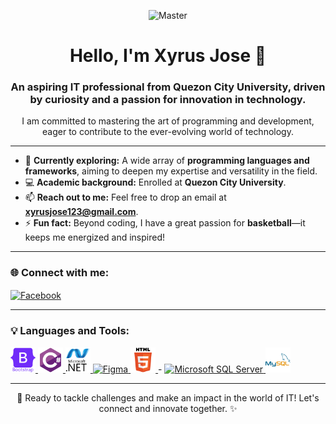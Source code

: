 <p align="center">
  <img src="https://getwallpapers.com/wallpaper/full/5/7/5/90179.jpg" alt="Master" width="100%" height="400px" />
</p>

<h1 align="center">Hello, I'm Xyrus Jose 👋</h1>
<h3 align="center">An aspiring IT professional from Quezon City University, driven by curiosity and a passion for innovation in technology.</h3>

<p align="center">
  I am committed to mastering the art of programming and development, eager to contribute to the ever-evolving world of technology.
</p>

---

- 🌱 **Currently exploring:** A wide array of **programming languages and frameworks**, aiming to deepen my expertise and versatility in the field.  
- 💻 **Academic background:** Enrolled at **Quezon City University**.  
- 📫 **Reach out to me:** Feel free to drop an email at **xyrusjose123@gmail.com**.  
- ⚡ **Fun fact:** Beyond coding, I have a great passion for **basketball**—it keeps me energized and inspired!  

---

<h3 align="left">🌐 Connect with me:</h3>
<p align="left">
  <a href="https://facebook.com/x" target="_blank">
    <img align="center" src="https://raw.githubusercontent.com/rahuldkjain/github-profile-readme-generator/master/src/images/icons/Social/facebook.svg" alt="Facebook" height="30" width="40" />
  </a>

</p>

---

<h3 align="left">💡 Languages and Tools:</h3>
<p align="left">
  <a href="https://getbootstrap.com" target="_blank" rel="noreferrer">
    <img src="https://raw.githubusercontent.com/devicons/devicon/master/icons/bootstrap/bootstrap-plain-wordmark.svg" alt="Bootstrap" width="40" height="40" />
  </a> 
  <a href="https://www.w3schools.com/cs/" target="_blank" rel="noreferrer">
    <img src="https://raw.githubusercontent.com/devicons/devicon/master/icons/csharp/csharp-original.svg" alt="C#" width="40" height="40" />
  </a> 
  <a href="https://dotnet.microsoft.com/" target="_blank" rel="noreferrer">
    <img src="https://raw.githubusercontent.com/devicons/devicon/master/icons/dot-net/dot-net-original-wordmark.svg" alt=".NET" width="40" height="40" />
  </a> 
  <a href="https://www.figma.com/" target="_blank" rel="noreferrer">
    <img src="https://www.vectorlogo.zone/logos/figma/figma-icon.svg" alt="Figma" width="40" height="40" />
  </a> 
  <a href="https://www.w3.org/html/" target="_blank" rel="noreferrer">
    <img src="https://raw.githubusercontent.com/devicons/devicon/master/icons/html5/html5-original-wordmark.svg" alt="HTML5" width="40" height="40" />
  </a> -
  <a href="https://www.microsoft.com/en-us/sql-server" target="_blank" rel="noreferrer">
    <img src="https://www.svgrepo.com/show/303229/microsoft-sql-server-logo.svg" alt="Microsoft SQL Server" width="40" height="40" />
  </a> 
  <a href="https://www.mysql.com/" target="_blank" rel="noreferrer">
    <img src="https://raw.githubusercontent.com/devicons/devicon/master/icons/mysql/mysql-original-wordmark.svg" alt="MySQL" width="40" height="40" />
  </a>

 
</p>

---

<p align="center">🚀 Ready to tackle challenges and make an impact in the world of IT! Let's connect and innovate together. ✨</p>
